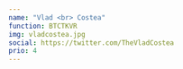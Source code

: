 ```yaml
---
name: "Vlad <br> Costea"
function: BTCTKVR
img: vladcostea.jpg
social: https://twitter.com/TheVladCostea
prio: 4
---
```

